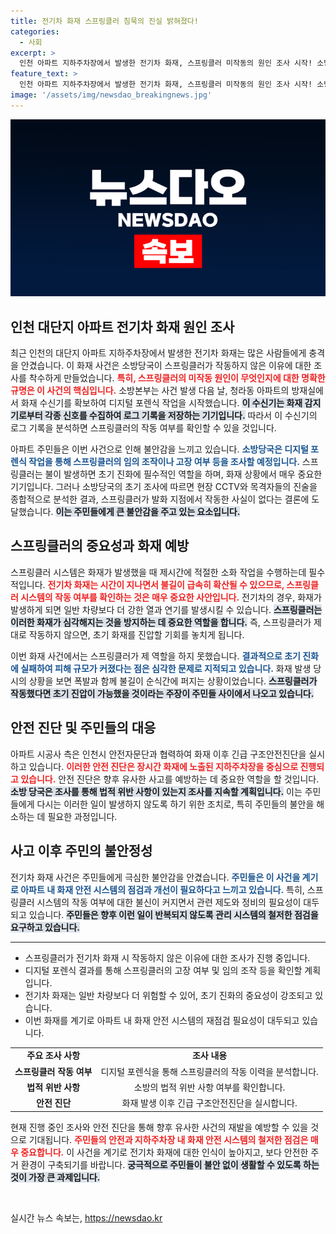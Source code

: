 ```yaml
---
title: 전기차 화재 스프링클러 침묵의 진실 밝혀졌다!
categories:
  - 사회
excerpt: >
  인천 아파트 지하주차장에서 발생한 전기차 화재, 스프링클러 미작동의 원인 조사 시작! 소방당국, 디지털포렌식 통해 고장 여부 확인 중. 피해 확대의 핵심, 과연 안전은 얼마나 튼튼할까? 클릭해서 자세한 소식 확인하세요!
feature_text: >
  인천 아파트 지하주차장에서 발생한 전기차 화재, 스프링클러 미작동의 원인 조사 시작! 소방당국, 디지털포렌식 통해 고장 여부 확인 중. 피해 확대의 핵심, 과연 안전은 얼마나 튼튼할까? 클릭해서 자세한 소식 확인하세요!
image: '/assets/img/newsdao_breakingnews.jpg'
---
```


<p><img src="/assets/img/newsdao_breakingnews.jpg" alt="firstkoreanews 속보" /></p>

<h2 data-ke-size="size26">인천 대단지 아파트 전기차 화재 원인 조사</h2>

<p data-ke-size="size16">최근 인천의 대단지 아파트 지하주차장에서 발생한 전기차 화재는 많은 사람들에게 충격을 안겼습니다. 이 화재 사건은 소방당국이 스프링클러가 작동하지 않은 이유에 대한 조사를 착수하게 만들었습니다. <b><span style="color: #ee2323;">특히, 스프링클러의 미작동 원인이 무엇인지에 대한 명확한 규명은 이 사건의 핵심입니다.</span></b> 소방본부는 사건 발생 다음 날, 청라동 아파트의 방재실에서 화재 수신기를 확보하여 디지털 포렌식 작업을 시작했습니다. <b><span style="background-color: #21538527;">이 수신기는 화재 감지기로부터 각종 신호를 수집하여 로그 기록을 저장하는 기기입니다.</span></b> 따라서 이 수신기의 로그 기록을 분석하면 스프링클러의 작동 여부를 확인할 수 있을 것입니다.</p>

<p data-ke-size="size16">아파트 주민들은 이번 사건으로 인해 불안감을 느끼고 있습니다. <b><span style="color: #1a5490;">소방당국은 디지털 포렌식 작업을 통해 스프링클러의 임의 조작이나 고장 여부 등을 조사할 예정입니다.</span></b> 스프링클러는 불이 발생하면 초기 진화에 필수적인 역할을 하며, 화재 상황에서 매우 중요한 기기입니다. 그러나 소방당국의 초기 조사에 따르면 현장 CCTV와 목격자들의 진술을 종합적으로 분석한 결과, 스프링클러가 발화 지점에서 작동한 사실이 없다는 결론에 도달했습니다. <b><span style="background-color: #21538527;">이는 주민들에게 큰 불안감을 주고 있는 요소입니다.</span></b></p>

<h2 data-ke-size="size26">스프링클러의 중요성과 화재 예방</h2>

<p data-ke-size="size16">스프링클러 시스템은 화재가 발생했을 때 제시간에 적절한 소화 작업을 수행하는데 필수적입니다. <b><span style="color: #ee2323;">전기차 화재는 시간이 지나면서 불길이 급속히 확산될 수 있으므로, 스프링클러 시스템의 작동 여부를 확인하는 것은 매우 중요한 사안입니다.</span></b> 전기차의 경우, 화재가 발생하게 되면 일반 차량보다 더 강한 열과 연기를 발생시킬 수 있습니다. <b><span style="background-color: #21538527;">스프링클러는 이러한 화재가 심각해지는 것을 방지하는 데 중요한 역할을 합니다.</span></b> 즉, 스프링클러가 제대로 작동하지 않으면, 초기 화재를 진압할 기회를 놓치게 됩니다.</p>

<p data-ke-size="size16">이번 화재 사건에서는 스프링클러가 제 역할을 하지 못했습니다. <b><span style="color: #1a5490;">결과적으로 초기 진화에 실패하여 피해 규모가 커졌다는 점은 심각한 문제로 지적되고 있습니다.</span></b> 화재 발생 당시의 상황을 보면 폭발과 함께 불길이 순식간에 퍼지는 상황이었습니다. <b><span style="background-color: #21538527;">스프링클러가 작동했다면 초기 진압이 가능했을 것이라는 주장이 주민들 사이에서 나오고 있습니다.</span></b></p>

<h2 data-ke-size="size26">안전 진단 및 주민들의 대응</h2>

<p data-ke-size="size16">아파트 시공사 측은 인천시 안전자문단과 협력하여 화재 이후 긴급 구조안전진단을 실시하고 있습니다. <b><span style="color: #ee2323;">이러한 안전 진단은 장시간 화재에 노출된 지하주차장을 중심으로 진행되고 있습니다.</span></b> 안전 진단은 향후 유사한 사고를 예방하는 데 중요한 역할을 할 것입니다. <b><span style="background-color: #21538527;">소방 당국은 조사를 통해 법적 위반 사항이 있는지 조사를 지속할 계획입니다.</span></b> 이는 주민들에게 다시는 이러한 일이 발생하지 않도록 하기 위한 조치로, 특히 주민들의 불안을 해소하는 데 필요한 과정입니다.</p>

<h2 data-ke-size="size26">사고 이후 주민의 불안정성</h2>

<p data-ke-size="size16">전기차 화재 사건은 주민들에게 극심한 불안감을 안겼습니다. <b><span style="color: #1a5490;">주민들은 이 사건을 계기로 아파트 내 화재 안전 시스템의 점검과 개선이 필요하다고 느끼고 있습니다.</span></b> 특히, 스프링클러 시스템의 작동 여부에 대한 불신이 커지면서 관련 제도와 정비의 필요성이 대두되고 있습니다. <b><span style="background-color: #21538527;">주민들은 향후 이런 일이 반복되지 않도록 관리 시스템의 철저한 점검을 요구하고 있습니다.</span></b></p>

<hr />

<ul>
<li>스프링클러가 전기차 화재 시 작동하지 않은 이유에 대한 조사가 진행 중입니다.</li>
<li>디지털 포렌식 결과를 통해 스프링클러의 고장 여부 및 임의 조작 등을 확인할 계획입니다.</li>
<li>전기차 화재는 일반 차량보다 더 위험할 수 있어, 초기 진화의 중요성이 강조되고 있습니다.</li>
<li>이번 화재를 계기로 아파트 내 화재 안전 시스템의 재점검 필요성이 대두되고 있습니다.</li>
</ul>

<table>
<tr>
<td style="text-align: center; height: 17px;"><b>주요 조사 사항</b></td>
<td style="text-align: center; height: 17px;"><b>조사 내용</b></td>
</tr>
<tr>
<td style="text-align: center; height: 17px;"><b>스프링클러 작동 여부</b></td>
<td style="text-align: center; height: 17px;">디지털 포렌식을 통해 스프링클러의 작동 이력을 분석합니다.</td>
</tr>
<tr>
<td style="text-align: center; height: 17px;"><b>법적 위반 사항</b></td>
<td style="text-align: center; height: 17px;">소방의 법적 위반 사항 여부를 확인합니다.</td>
</tr>
<tr>
<td style="text-align: center; height: 17px;"><b>안전 진단</b></td>
<td style="text-align: center; height: 17px;">화재 발생 이후 긴급 구조안전진단을 실시합니다.</td>
</tr>
</table>

<p data-ke-size="size16">현재 진행 중인 조사와 안전 진단을 통해 향후 유사한 사건의 재발을 예방할 수 있을 것으로 기대됩니다. <b><span style="color: #ee2323;">주민들의 안전과 지하주차장 내 화재 안전 시스템의 철저한 점검은 매우 중요합니다.</span></b> 이 사건을 계기로 전기차 화재에 대한 인식이 높아지고, 보다 안전한 주거 환경이 구축되기를 바랍니다. <b><span style="background-color: #21538527;">궁극적으로 주민들이 불안 없이 생활할 수 있도록 하는 것이 가장 큰 과제입니다.</span></b></p>

<p data-ke-size="size16">&nbsp;</p>
실시간 뉴스 속보는, <a href="https://newsdao.kr" rel="dofollow">https://newsdao.kr</a>


